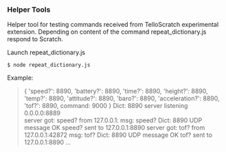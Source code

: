 ### Helper Tools ###

Helper tool for testing commands received from TelloScratch experimental extension. 
Depending on content of the command repeat_dictionary.js respond to Scratch. 

Launch repeat_dictionary.js 

`$ node repeat_dictionary.js`

Example: 

>{ 'speed?': 8890, 
>  'battery?': 8890, 
>  'time?': 8890, 
>  'height?': 8890, 
>  'temp?': 8890, 
>  'attitude?': 8890, 
>  'baro?': 8890, 
>  'acceleration?': 8890, 
>  'tof?': 8890, 
>  command: 9000 } 
>Dict:  8890 
>server listening 0.0.0.0:8889  
>server got: speed? from 127.0.0.1: 
>msg:  speed? 
>Dict:  8890 
>UDP message OK speed? sent to 127.0.0.1:8890 
>server got: tof? from 127.0.0.1:42872
>msg:  tof?
>Dict:  8890
>UDP message OK tof? sent to 127.0.0.1:8890
> ...



